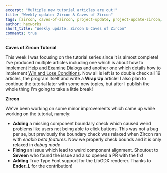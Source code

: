 ```yaml
---
excerpt: "Multiple new tutorial articles are out!"
title: "Weekly update: Zircon & Caves of Zircon"
tags: [zircon, caves-of-zircon, project-update, project-update-zircon, project-update-coz]
author: hexworks
short_title: "Weekly update: Zircon & Caves of Zircon"
comments: true
---
```


**Caves of Zircon Tutorial**

This week I was focusing on the tutorial series since it is almost complete! I've produced
multiple articles including one which is about how to implement
[Help and Examine Dialogs](https://hexworks.org/posts/tutorials/2019/06/30/how-to-make-a-roguelike-help-and-examine-dialogs.html)
and another one which details how to implement [Win and Lose Conditions](https://hexworks.org/posts/tutorials/2019/07/01/how-to-make-a-roguelike-win-and-lose-conditions.html).
Now all is left is to double check all 19 articles, the program itself and write a **Wrap Up**
article! I also plan to continue the tutorial later with some new topics, but after I publish
the whole thing I'm going to take a little break!

**Zircon**

We've been working on some minor improvements which came up while working on the tutorial, namely:

- **Adding** a missing component boundary check which caused weird problems like users not being able to
  click buttons. This was not a bug per se, but previously the boundary check was relaxed when
  Zircon ran with *enable beta features*. Now we properly check bounds and it is only relaxed
  in *debug mode*
- **Fixing** an issue which lead to weird component alignment. Shoutout to **Seveen** who found
  the issue and also opened a PR with the fix!
- **Adding** True Type Font support for the LibGDX renderer. Thanks to **Ender_L** for the
  contribution!
